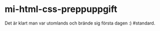 # mi-html-css-preppuppgift
Det är klart man var utomlands och brände sig första dagen :) #standard.
